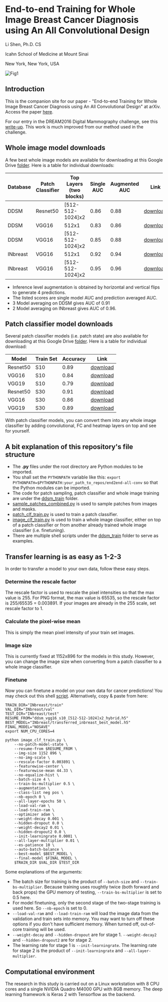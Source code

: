 # End-to-end Training for Whole Image Breast Cancer Diagnosis using An All Convolutional Design
Li Shen, Ph.D. CS

Icahn School of Medicine at Mount Sinai

New York, New York, USA

![Fig1](https://raw.githubusercontent.com/lishen/end2end-all-conv/master/ddsm_train/Fig%20-%20convert%20patch%20to%20whole%20image%20classifier.png "Whole image end-to-end training")

## Introduction
This is the companion site for our paper - "End-to-end Training for Whole Image Breast Cancer Diagnosis using An All Convolutional Design" at arXiv. Access the paper [here](https://arxiv.org/abs/1708.09427).

For our entry in the DREAM2016 Digital Mammography challenge, see this [write-up](https://www.synapse.org/LiShenDMChallenge). This work is much improved from our method used in the challenge.

## Whole image model downloads
A few best whole image models are available for downloading at this Google Drive [folder](https://drive.google.com/open?id=0B1PVLadG_dCKV2pZem5MTjc1cHc). Here is a table for individual downloads:

| Database  | Patch Classifier  | Top Layers (two blocks)  | Single AUC  | Augmented AUC  | Link  |
|---|---|---|---|---|---|
| DDSM  | Resnet50  | \[512-512-1024\]x2  | 0.86  | 0.88  | [download](https://drive.google.com/open?id=0B1PVLadG_dCKSUJYdzNyZjVsZHc)  |
| DDSM  | VGG16  | 512x1  | 0.83  | 0.86  | [download](https://drive.google.com/open?id=0B1PVLadG_dCKYnREWlJQZ2JaSDQ)  |
| DDSM  | VGG16  | \[512-512-1024\]x2  | 0.85  | 0.88  | [download](https://drive.google.com/open?id=0B1PVLadG_dCKdVQzbDRLNTZ4TXM)  |
| INbreast  | VGG16  | 512x1  | 0.92  | 0.94  | [download](https://drive.google.com/open?id=0B1PVLadG_dCKN0ZxNFdCRWxHRFU)  |
| INbreast  | VGG16  | \[512-512-1024\]x2  | 0.95  | 0.96  | [download](https://drive.google.com/open?id=0B1PVLadG_dCKUnQwYVhOd2NfQlk)  |

- Inference level augmentation is obtained by horizontal and vertical flips to generate 4 predictions.
- The listed scores are single model AUC and prediction averaged AUC.
- 3 Model averaging on DDSM gives AUC of 0.91
- 2 Model averaging on INbreast gives AUC of 0.96.

## Patch classifier model downloads
Several patch classifier models (i.e. patch state) are also available for downloading at this Google Drive [folder](https://drive.google.com/open?id=0B1PVLadG_dCKV2pZem5MTjc1cHc). Here is a table for individual download:

| Model  | Train Set | Accuracy | Link |
|---|---|---|---|
| Resnet50  | S10  | 0.89  | [download](https://drive.google.com/open?id=0B1PVLadG_dCKMTc2RGV1NGF6bm8) |
| VGG16  | S10  | 0.84  | [download](https://drive.google.com/open?id=0B1PVLadG_dCKZUotelJBTzkwaGM) |
| VGG19  | S10  | 0.79  | [download](https://drive.google.com/open?id=0B1PVLadG_dCKUHFpeTgwaVFYS1E) |
| Resnet50  | S30  | 0.91  | [download](https://drive.google.com/open?id=0B1PVLadG_dCKSW1RZ0NzOVBJWHc) |
| VGG16  | S30  | 0.86  | [download](https://drive.google.com/open?id=0B1PVLadG_dCKbjdodnp2SlR2WFU) |
| VGG19  | S30  | 0.89  | [download](https://drive.google.com/open?id=0B1PVLadG_dCKNUpGc3Q1dWJ5OGM) |

With patch classifier models, you can convert them into any whole image classifier by adding convolutional, FC and heatmap layers on top and see for yourself.

## A bit explanation of this repository's file structure
- The **.py** files under the root directory are Python modules to be imported.
- You shall set the `PYTHONPATH` variable like this: `export PYTHONPATH=$PYTHONPATH:your_path_to_repos/end2end-all-conv` so that the Python modules can be imported.
- The code for patch sampling, patch classifier and whole image training are under the [ddsm_train](./ddsm_train) folder.
- [sample_patches_combined.py](./ddsm_train/sample_patches_combined.py) is used to sample patches from images and masks.
- [patch_clf_train.py](./ddsm_train/patch_clf_train.py) is used to train a patch classifier.
- [image_clf_train.py](./ddsm_train/image_clf_train.py) is used to train a whole image classifier, either on top of a patch classifier or from another already trained whole image classifier (i.e. finetuning).
- There are multiple shell scripts under the [ddsm_train](./ddsm_train) folder to serve as examples.

## Transfer learning is as easy as 1-2-3
In order to transfer a model to your own data, follow these easy steps.
### Determine the rescale factor
The rescale factor is used to rescale the pixel intensities so that the max value is 255. For PNG format, the max value is 65535, so the rescale factor is 255/65535 = 0.003891. If your images are already in the 255 scale, set rescale factor to 1.
### Calculate the pixel-wise mean
This is simply the mean pixel intensity of your train set images.
### Image size
This is currently fixed at 1152x896 for the models in this study. However, you can change the image size when converting from a patch classifier to a whole image classifier.
### Finetune
Now you can finetune a model on your own data for cancer predictions! You may check out this shell [script](ddsm_train/train_image_clf_inbreast.sh). Alternatively, copy & paste from here:
```shell
TRAIN_DIR="INbreast/train"
VAL_DIR="INbreast/val"
TEST_DIR="INbreast/test"
RESUME_FROM="ddsm_vgg16_s10_[512-512-1024]x2_hybrid.h5"
BEST_MODEL="INbreast/transferred_inbreast_best_model.h5"
FINAL_MODEL="NOSAVE"
export NUM_CPU_CORES=4

python image_clf_train.py \
    --no-patch-model-state \
    --resume-from $RESUME_FROM \
    --img-size 1152 896 \
    --no-img-scale \
    --rescale-factor 0.003891 \
    --featurewise-center \
    --featurewise-mean 44.33 \
    --no-equalize-hist \
    --batch-size 4 \
    --train-bs-multiplier 0.5 \
    --augmentation \
    --class-list neg pos \
    --nb-epoch 0 \
    --all-layer-epochs 50 \
    --load-val-ram \
    --load-train-ram \
    --optimizer adam \
    --weight-decay 0.001 \
    --hidden-dropout 0.0 \
    --weight-decay2 0.01 \
    --hidden-dropout2 0.0 \
    --init-learningrate 0.0001 \
    --all-layer-multiplier 0.01 \
    --es-patience 10 \
    --auto-batch-balance \
    --best-model $BEST_MODEL \
    --final-model $FINAL_MODEL \
    $TRAIN_DIR $VAL_DIR $TEST_DIR
```
Some explanations of the arguments:
- The batch size for training is the product of `--batch-size` and `--train-bs-multiplier`. Because training uses roughtly twice (both forward and back props) the GPU memory of testing, `--train-bs-multiplier` is set to 0.5 here.
- For model finetuning, only the second stage of the two-stage training is used here. So `--nb-epoch` is set to 0.
- `--load-val-ram` and `--load-train-ram` will load the image data from the validation and train sets into memory. You may want to turn off these options if you don't have sufficient memory. When turned off, out-of-core training will be used.
- `--weight-decay` and `--hidden-dropout` are for stage 1. `--weight-decay2` and `--hidden-dropout2` are for stage 2.
- The learning rate for stage 1 is `--init-learningrate`. The learning rate for stage 2 is the product of `--init-learningrate` and `--all-layer-multiplier`.

## Computational environment
The research in this study is carried out on a Linux workstation with 8 CPU cores and a single NVIDIA Quadro M4000 GPU with 8GB memory. The deep learning framework is Keras 2 with Tensorflow as the backend. 




